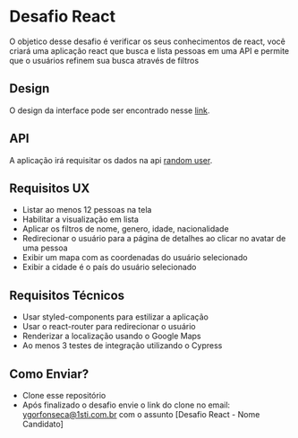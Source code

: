 # Desafio React

O objetico desse desafio é verificar os seus conhecimentos de react, você criará uma aplicação react que busca e lista pessoas em uma API e permite que o usuários refinem sua busca através de filtros

## Design

O design da interface pode ser encontrado nesse [link](https://framer.com/projects/9A3d2HBXovIdAzJIoI8e-8DCAG).

## API

A aplicação irá requisitar os dados na api [random user](https://randomuser.me/).

## Requisitos UX

* Listar ao menos 12 pessoas na tela
* Habilitar a visualização em lista
* Aplicar os filtros de nome, genero, idade, nacionalidade
* Redirecionar o usuário para a página de detalhes ao clicar no avatar de uma pessoa
* Exibir um mapa com as coordenadas do usuário selecionado
* Exibir a cidade é o país do usuário selecionado

## Requisitos Técnicos

* Usar styled-components para estilizar a aplicação
* Usar o react-router para redirecionar o usuário
* Renderizar a localização usando o Google Maps
* Ao menos 3 testes de integração utilizando o Cypress

## Como Enviar?

* Clone esse repositório
* Após finalizado o desafio envie o link do clone no email: [ygorfonseca@1sti.com.br](mailto:ygorfonseca@1sti.com.br) com o assunto [Desafio React - Nome Candidato]
